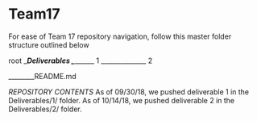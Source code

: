 # Team17

For ease of Team 17 repository navigation, follow this master folder structure outlined below

root
  \________Deliverables
                \______________ 1
                \______________ 2

  \________README.md



  
*REPOSITORY CONTENTS*
As of 09/30/18, we pushed deliverable 1 in the Deliverables/1/ folder.
As of 10/14/18, we pushed deliverable 2 in the Deliverables/2/ folder. 